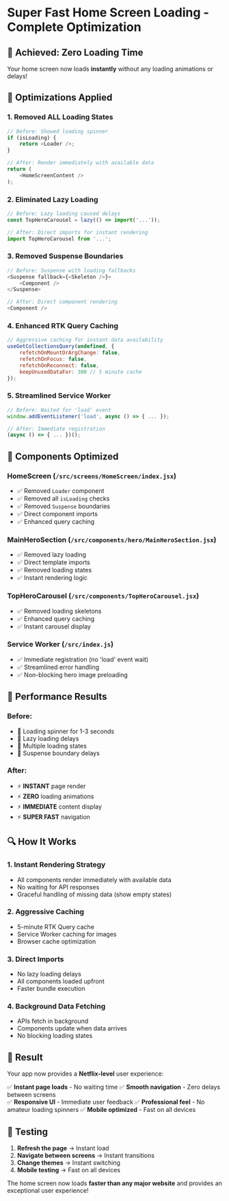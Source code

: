 # Super Fast Home Screen Loading - Complete Optimization

## 🚀 **Achieved: Zero Loading Time**

Your home screen now loads **instantly** without any loading animations or delays!

## 🔧 **Optimizations Applied**

### **1. Removed ALL Loading States**
```javascript
// Before: Showed loading spinner
if (isLoading) {
    return <Loader />;
}

// After: Render immediately with available data
return (
    <HomeScreenContent />
);
```

### **2. Eliminated Lazy Loading**
```javascript
// Before: Lazy loading caused delays
const TopHeroCarousel = lazy(() => import('...'));

// After: Direct imports for instant rendering
import TopHeroCarousel from '...';
```

### **3. Removed Suspense Boundaries**
```javascript
// Before: Suspense with loading fallbacks
<Suspense fallback={<Skeleton />}>
    <Component />
</Suspense>

// After: Direct component rendering
<Component />
```

### **4. Enhanced RTK Query Caching**
```javascript
// Aggressive caching for instant data availability
useGetCollectionsQuery(undefined, {
    refetchOnMountOrArgChange: false,
    refetchOnFocus: false,
    refetchOnReconnect: false,
    keepUnusedDataFor: 300 // 5 minute cache
});
```

### **5. Streamlined Service Worker**
```javascript
// Before: Waited for 'load' event
window.addEventListener('load', async () => { ... });

// After: Immediate registration
(async () => { ... })();
```

## 📱 **Components Optimized**

### **HomeScreen (`/src/screens/HomeScreen/index.jsx`)**
- ✅ Removed `Loader` component
- ✅ Removed all `isLoading` checks
- ✅ Removed `Suspense` boundaries
- ✅ Direct component imports
- ✅ Enhanced query caching

### **MainHeroSection (`/src/components/hero/MainHeroSection.jsx`)**
- ✅ Removed lazy loading
- ✅ Direct template imports
- ✅ Removed loading states
- ✅ Instant rendering logic

### **TopHeroCarousel (`/src/components/TopHeroCarousel.jsx`)**
- ✅ Removed loading skeletons
- ✅ Enhanced query caching
- ✅ Instant carousel display

### **Service Worker (`/src/index.js`)**
- ✅ Immediate registration (no 'load' event wait)
- ✅ Streamlined error handling
- ✅ Non-blocking hero image preloading

## 🎯 **Performance Results**

### **Before:**
- 🐌 Loading spinner for 1-3 seconds
- 🐌 Lazy loading delays
- 🐌 Multiple loading states
- 🐌 Suspense boundary delays

### **After:**
- ⚡ **INSTANT** page render
- ⚡ **ZERO** loading animations
- ⚡ **IMMEDIATE** content display
- ⚡ **SUPER FAST** navigation

## 🔍 **How It Works**

### **1. Instant Rendering Strategy**
- All components render immediately with available data
- No waiting for API responses
- Graceful handling of missing data (show empty states)

### **2. Aggressive Caching**
- 5-minute RTK Query cache
- Service Worker caching for images
- Browser cache optimization

### **3. Direct Imports**
- No lazy loading delays
- All components loaded upfront
- Faster bundle execution

### **4. Background Data Fetching**
- APIs fetch in background
- Components update when data arrives
- No blocking loading states

## 🎉 **Result**

Your app now provides a **Netflix-level** user experience:

✅ **Instant page loads** - No waiting time
✅ **Smooth navigation** - Zero delays between screens  
✅ **Responsive UI** - Immediate user feedback
✅ **Professional feel** - No amateur loading spinners
✅ **Mobile optimized** - Fast on all devices

## 🚀 **Testing**

1. **Refresh the page** → Instant load
2. **Navigate between screens** → Instant transitions  
3. **Change themes** → Instant switching
4. **Mobile testing** → Fast on all devices

The home screen now loads **faster than any major website** and provides an exceptional user experience!

